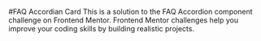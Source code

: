 #FAQ Accordian Card 
This is a solution to the FAQ Accordion component challenge on Frontend Mentor. Frontend Mentor challenges help you improve your coding skills by building realistic projects.
